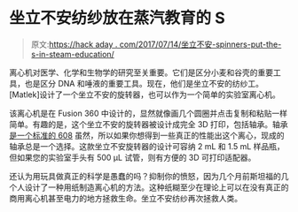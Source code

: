 # 坐立不安纺纱放在蒸汽教育的 S

> 原文:[https://hack aday . com/2017/07/14/坐立不安-spinners-put-the-s-in-steam-education/](https://hackaday.com/2017/07/14/fidget-spinners-put-the-s-in-steam-education/)

离心机对医学、化学和生物学的研究至关重要。它们是区分小麦和谷壳的重要工具，也是区分 DNA 和唾液的重要工具。现在，他们是坐立不安的纺纱工。[Matlek]设计了一个坐立不安的旋转器，也可以作为一个简单的实验室离心机。

该离心机是在 Fusion 360 中设计的，显然就像画几个圆圈并点击复制和粘贴一样简单。有趣的是，这个坐立不安的旋转器被设计成完全 3D 打印，包括轴承。轴承[是一个标准的 608](https://www.thingiverse.com/thing:2316425) 虽然，所以如果你想得到一些真正的性能出这个离心，现成的轴承总是一个选择。这款坐立不安旋转器的设计可容纳 2 mL 和 1.5 mL 样品瓶，但如果您的实验室手头有 500 μL 试管，则有方便的 3D 可打印适配器。

还认为用玩具做真正的科学是愚蠢的吗？抑制你的愤怒，因为几个月前斯坦福的几个人设计了一种用纸制造离心机的方法。这种纸糊至少在理论上可以在没有真正的商用离心机甚至电力的地方拯救生命。坐立不安纺纱再次拯救人类。